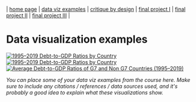 | [home page](https://cmustudent.github.io/tswd-portfolio-templates/) | [data viz examples](dataviz-examples) | [critique by design](critique-by-design) | [final project I](final-project-part-one) | [final project II](final-project-part-two) | [final project III](final-project-part-three) |

# Data visualization examples

<div class='tableauPlaceholder' id='viz1757141746765' style='position: relative'><noscript><a href='#'><img alt='1995–2019 Debt-to-GDP Ratios by Country  ' src='https:&#47;&#47;public.tableau.com&#47;static&#47;images&#47;19&#47;1995-2023Debt-toGDP&#47;1995-2023debt-to-GDP&#47;1_rss.png' style='border: none' /></a></noscript><object class='tableauViz'  style='display:none;'><param name='host_url' value='https%3A%2F%2Fpublic.tableau.com%2F' />
  <param name='embed_code_version' value='3' /> <param name='site_root' value='' />
  <param name='name' value='1995-2023Debt-toGDP&#47;1995-2023debt-to-GDP' />
  <param name='tabs' value='no' /><param name='toolbar' value='yes' />
  <param name='static_image' value='https:&#47;&#47;public.tableau.com&#47;static&#47;images&#47;19&#47;1995-2023Debt-toGDP&#47;1995-2023debt-to-GDP&#47;1.png' /> 
  <param name='animate_transition' value='yes' />
  <param name='display_static_image' value='yes' /><param name='display_spinner' value='yes' />
  <param name='display_overlay' value='yes' />
  <param name='display_count' value='yes' />
  <param name='language' value='en-US' />
</object>
</div>

<script type="text/javascript">
  var divElement = document.getElementById("viz1757141746765");
  var vizElement = divElement.getElementsByTagName("object")[0];
  vizElement.style.width = "100%";
  vizElement.style.height = (divElement.offsetWidth * 0.75) + "px";
  var scriptElement = document.createElement("script");
  scriptElement.src = "https://public.tableau.com/javascripts/api/viz_v1.js";
  vizElement.parentNode.insertBefore(scriptElement, vizElement);
</script>

<div class='tableauPlaceholder' id='viz1757142789216' style='position: relative'>
  <noscript>
    <a href='#'>
      <img alt='1995–2019 Debt-to-GDP Ratios by Country'
           src='https://public.tableau.com/static/images/19/19952019Debt-to-GDPRatiosbyCountryMap/1995-2023debt-to-GDPMap/1_rss.png'
           style='border: none' />
    </a>
  </noscript>
  <object class='tableauViz' style='display:none;'>
    <param name='host_url' value='https%3A%2F%2Fpublic.tableau.com%2F' />
    <param name='embed_code_version' value='3' />
    <param name='site_root' value='' />
    <param name='name' value='19952019Debt-to-GDPRatiosbyCountryMap/1995-2023debt-to-GDPMap' />
    <param name='tabs' value='no' />
    <param name='toolbar' value='yes' />
    <param name='static_image' value='https://public.tableau.com/static/images/19/19952019Debt-to-GDPRatiosbyCountryMap/1995-2023debt-to-GDPMap/1.png' />
    <param name='animate_transition' value='yes' />
    <param name='display_static_image' value='yes' />
    <param name='display_spinner' value='yes' />
    <param name='display_overlay' value='yes' />
    <param name='display_count' value='yes' />
    <param name='language' value='en-US' />
    <param name='filter' value='publish=yes' />
  </object>
</div>

<script type='text/javascript'>
  var divElement = document.getElementById('viz1757142789216');
  var vizElement = divElement.getElementsByTagName('object')[0];
  vizElement.style.width = '100%';
  vizElement.style.height = (divElement.offsetWidth * 0.75) + 'px';
  var scriptElement = document.createElement('script');
  scriptElement.src = 'https://public.tableau.com/javascripts/api/viz_v1.js';
  vizElement.parentNode.insertBefore(scriptElement, vizElement);
</script>


<div class='tableauPlaceholder' id='viz1757378014701' style='position: relative'>
  <noscript>
    <a href='#'>
      <img 
        alt='Average Debt-to-GDP Ratios of G7 and Non G7 Countries (1995–2019)' 
        src='https://public.tableau.com/static/images/Av/AverageDebt-to-GDPRatiosofG7andNonG7Countries19952019/AverageDebt-to-GDPRatiosofG7andNonG7Countries19952019/1_rss.png' 
        style='border: none' 
      />
    </a>
  </noscript>

  <object class='tableauViz' style='display:none;'>
    <param name='host_url' value='https%3A%2F%2Fpublic.tableau.com%2F' />
    <param name='embed_code_version' value='3' />
    <param name='site_root' value='' />
    <param name='name' value='AverageDebt-to-GDPRatiosofG7andNonG7Countries19952019/AverageDebt-to-GDPRatiosofG7andNonG7Countries19952019' />
    <param name='tabs' value='no' />
    <param name='toolbar' value='yes' />
    <param name='static_image' value='https://public.tableau.com/static/images/Av/AverageDebt-to-GDPRatiosofG7andNonG7Countries19952019/AverageDebt-to-GDPRatiosofG7andNonG7Countries19952019/1.png' />
    <param name='animate_transition' value='yes' />
    <param name='display_static_image' value='yes' />
    <param name='display_spinner' value='yes' />
    <param name='display_overlay' value='yes' />
    <param name='display_count' value='yes' />
    <param name='language' value='en-US' />
    <param name='filter' value='publish=yes' />
  </object>
</div>

<script type='text/javascript'>
  var divElement = document.getElementById('viz1757378014701');
  var vizElement = divElement.getElementsByTagName('object')[0];
  vizElement.style.width='100%';
  vizElement.style.height=(divElement.offsetWidth*0.75)+'px';
  var scriptElement = document.createElement('script');
  scriptElement.src = 'https://public.tableau.com/javascripts/api/viz_v1.js';
  vizElement.parentNode.insertBefore(scriptElement, vizElement);
</script>
_You can place some of your data viz examples from the course here.  Make sure to include any citations / references / data sources used, and it's probably a good idea to explain what these visualizations show._

